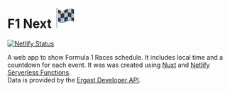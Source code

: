 # F1 Next ![](./assets/icon.svg)

[![Netlify Status](https://api.netlify.com/api/v1/badges/30c4ac63-5660-40da-97e2-6116e2a18174/deploy-status)](https://app.netlify.com/sites/f1next/deploys)

A web app to show Formula 1 Races schedule. It includes local time and a countdown for each event.
It was was created using [Nuxt](https://nuxt.com/) and [Netlify Serverless Functions](https://www.netlify.com/products/functions/).  
Data is provided by the [Ergast Developer API](https://ergast.com/mrd/).
